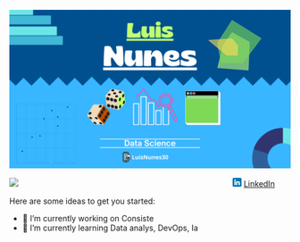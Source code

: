 <p align="center">
  <img src="Luis Nunes.png" >
</p>

<img width="400px" align="left" src="https://github-readme-stats.vercel.app/api/top-langs/?username=LuisNunes301&hide=html&layout=compact&theme=buefy" />  



<a href="https://www.linkedin.com/in/LuisNunes30"><img src="linkedin.png" width="16"></img></a> [LinkedIn]((https://www.linkedin.com/in/luisnunes30/))  

Here are some ideas to get you started:

- 🔭 I’m currently working on Consiste
- 🌱 I’m currently learning Data analys, DevOps, Ia

